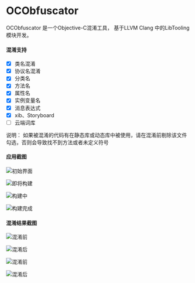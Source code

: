 # OCObfuscator

OCObfuscator 是一个Objective-C混淆工具， 基于LLVM Clang 中的LibTooling 模块开发。

#### 混淆支持

- [x] 类名混淆
- [x] 协议名混淆
- [x] 分类名
- [x] 方法名
- [x] 属性名
- [x] 实例变量名
- [x] 消息表达式
- [x] xib、Storyboard
- [ ] 云端词库

说明：
如果被混淆的代码有在静态库或动态库中被使用，请在混淆前剔除该文件勾选，否则会导致找不到方法或者未定义符号

#### 应用截图


![初始界面](http://www.banmalu.top/content/images/2020/09/image-12.png)

![即将构建](http://www.banmalu.top/content/images/2020/09/image-3.png)


![构建中](http://www.banmalu.top/content/images/2020/09/image-4.png)

![构建完成](http://www.banmalu.top/content/images/2020/09/image-13.png)

#### 混淆结果截图

![混淆前](http://www.banmalu.top/content/images/2020/09/image-8.png)

![混淆后](http://www.banmalu.top/content/images/2020/09/image-6.png)

![混淆前](http://www.banmalu.top/content/images/2020/09/image-9.png)

![混淆后](http://www.banmalu.top/content/images/2020/09/image-7.png)
